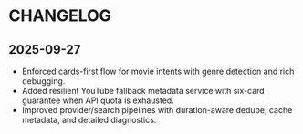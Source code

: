 # CHANGELOG

## 2025-09-27
- Enforced cards-first flow for movie intents with genre detection and rich debugging.
- Added resilient YouTube fallback metadata service with six-card guarantee when API quota is exhausted.
- Improved provider/search pipelines with duration-aware dedupe, cache metadata, and detailed diagnostics.
